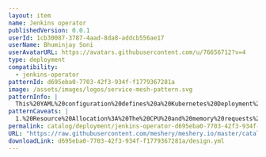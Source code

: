 ```yaml
---
layout: item
name: Jenkins operator
publishedVersion: 0.0.1
userId: 1cb30087-3787-4aad-8da8-addcb556ae17
userName: Bhuminjay Soni
userAvatarURL: https://avatars.githubusercontent.com/u/76656712?v=4
type: deployment
compatibility:
  - jenkins-operator
patternId: d695eba0-7703-42f3-934f-f1779367281a
image: /assets/images/logos/service-mesh-pattern.svg
patternInfo: |
  This%20YAML%20configuration%20defines%20a%20Kubernetes%20Deployment%20for%20the%20Jenkins%20Operator%2C%20ensuring%20the%20deployment%20of%20a%20single%20instance%20within%20the%20cluster.%20It%20specifies%20metadata%20including%20labels%20and%20annotations%20for%20identification%20and%20description%20purposes.%20The%20deployment%20is%20set%20to%20run%20one%20replica%20of%20the%20Jenkins%20Operator%20container%2C%20configured%20with%20security%20settings%20to%20run%20as%20a%20non-root%20user%20and%20disallow%20privilege%20escalation.%20Environment%20variables%20are%20provided%20for%20dynamic%20configuration%20within%20the%20container%2C%20such%20as%20the%20namespace%20and%20Pod%20name.%20Resource%20requests%20and%20limits%20are%20also%20defined%20to%20manage%20CPU%20and%20memory%20allocation%20effectively.%20Overall%2C%20this%20Deployment%20aims%20to%20ensure%20the%20smooth%20and%20secure%20operation%20of%20the%20Jenkins%20Operator%20within%20the%20Kubernetes%20environment.
patternCaveats: |
  1.%20Resource%20Allocation%3A%20The%20CPU%20and%20memory%20requests%20and%20limits%20defined%20in%20the%20configuration%20should%20be%20carefully%20adjusted%20based%20on%20the%20workload%20and%20available%20resources%20in%20the%20Kubernetes%20cluster%20to%20avoid%20resource%20contention%20and%20potential%20performance%20issues.%0A%0A2.%20Image%20Repository%20Access%3A%20Ensure%20that%20the%20container%20image%20specified%20in%20the%20configuration%20(myregistry%2Fjenkins-operator%3Alatest)%20is%20accessible%20from%20the%20Kubernetes%20cluster.%20Proper%20image%20pull%20policies%20and%20authentication%20mechanisms%20should%20be%20configured%20to%20allow%20the%20Kubernetes%20nodes%20to%20pull%20the%20image%20from%20the%20specified%20registry.%0A%0A3.%20Security%20Context%3A%20The%20security%20settings%20configured%20in%20the%20security%20context%20of%20the%20container%20(runAsNonRoot%2C%20allowPrivilegeEscalation)%20are%20essential%20for%20maintaining%20the%20security%20posture%20of%20the%20Kubernetes%20cluster.%20Ensure%20that%20these%20settings%20align%20with%20your%20organization's%20security%20policies%20and%20best%20practices.%0A%0A4.%20Environment%20Variables%3A%20The%20environment%20variables%20defined%20in%20the%20configuration%2C%20such%20as%20WATCH_NAMESPACE%2C%20POD_NAME%2C%20OPERATOR_NAME%2C%20and%20PLATFORM_TYPE%2C%20are%20used%20to%20dynamically%20configure%20the%20Jenkins%20Operator%20container.%20Ensure%20that%20these%20variables%20are%20correctly%20set%20to%20provide%20the%20necessary%20context%20and%20functionality%20to%20the%20operator.
permalink: catalog/deployment/jenkins-operator-d695eba0-7703-42f3-934f-f1779367281a.html
URL: "https://raw.githubusercontent.com/meshery/meshery.io/master/catalog/d695eba0-7703-42f3-934f-f1779367281a/0.0.1/design.yml"
downloadLink: d695eba0-7703-42f3-934f-f1779367281a/design.yml
---
```

